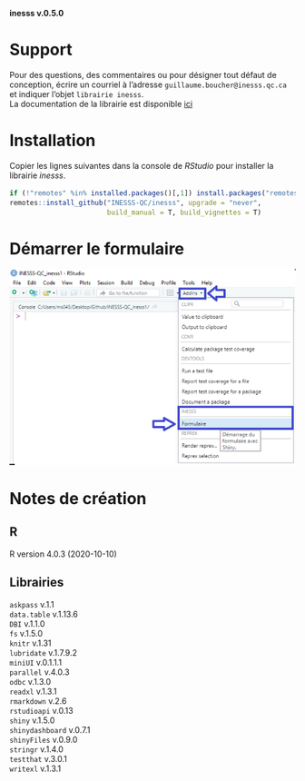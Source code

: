 **inesss v.0.5.0**

Support
=======

Pour des questions, des commentaires ou pour désigner tout défaut de
conception, écrire un courriel à l’adresse
`guillaume.boucher@inesss.qc.ca` et indiquer l’objet
`librairie inesss`.  
La documentation de la librairie est disponible
[ici](https://github.com/INESSS-QC/inesss1/tree/master/Documentation)

Installation
============

Copier les lignes suivantes dans la console de *RStudio* pour installer
la librairie *inesss*.

``` r
if (!"remotes" %in% installed.packages()[,1]) install.packages("remotes")
remotes::install_github("INESSS-QC/inesss", upgrade = "never",
                        build_manual = T, build_vignettes = T)
```

Démarrer le formulaire
======================

![](Documentation/source/images/formulaire-addin.png)

Notes de création
=================

R
-

R version 4.0.3 (2020-10-10)

Librairies
----------

`askpass` v.1.1<br> `data.table` v.1.13.6<br> `DBI` v.1.1.0<br> `fs`
v.1.5.0<br> `knitr` v.1.31<br> `lubridate` v.1.7.9.2<br> `miniUI`
v.0.1.1.1<br> `parallel` v.4.0.3<br> `odbc` v.1.3.0<br> `readxl`
v.1.3.1<br> `rmarkdown` v.2.6<br> `rstudioapi` v.0.13<br> `shiny`
v.1.5.0<br> `shinydashboard` v.0.7.1<br> `shinyFiles` v.0.9.0<br>
`stringr` v.1.4.0<br> `testthat` v.3.0.1<br> `writexl` v.1.3.1
